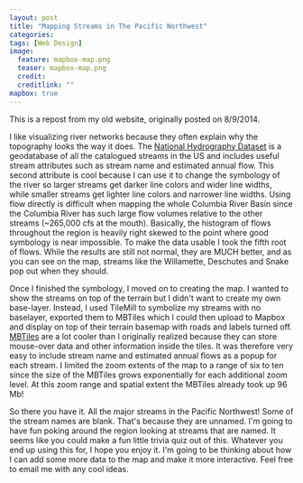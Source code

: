 ```yaml
---
layout: post
title: "Mapping Streams in The Pacific Northwest"
categories: 
tags: [Web Design]
image:
  feature: mapbox-map.png
  teaser: mapbox-map.png
  credit: 
  creditlink: ""
mapbox: true
---
```


This is a repost from my old website, originally posted on 8/9/2014.

I like visualizing river networks because they often explain why the topography looks the way it does. The <a href="http://nhd.usgs.gov/" target='_blank'>National Hydrography Dataset</a> is a geodatabase of all the catalogued streams in the US and includes useful stream attributes such as stream name and estimated annual flow. This second attribute is cool because I can use it to change the symbology of the river so larger streams get darker line colors and wider line widths, while smaller streams get lighter line colors and narrower line widths. Using flow directly is difficult when mapping the whole Columbia River Basin since the Columbia River has such large flow volumes relative to the other streams (~265,000 cfs at the mouth). Basically, the histogram of flows throughout the region is heavily right skewed to the point where good symbology is near impossible. To make the data usable I took the fifth root of flows. While the results are still not normal, they are MUCH better, and as you can see on the map, streams like the Willamette, Deschutes and Snake pop out when they should.
<div id='map-one' class='map'> </div>
<script>
L.mapbox.accessToken = 'pk.eyJ1IjoibXBzYXJpczAxIiwiYSI6ImNBNDRSUkUifQ.o5l8AZp3bO52Lb52G1rBcQ';
  L.mapbox.map('map-one', 'mapbox.outdoors,mpsaris01.y9hn0zfr', {
				minZoom: 6,
				maxZoom: 10}).setView([45.359, -118], 6);
</script>
Once I finished the symbology, I moved on to creating the map. I wanted to show the streams on top of the terrain but I didn't want to create my own base-layer. Instead, I used TileMill to symbolize my streams with no baselayer, exported them to MBTiles which I could then upload to Mapbox and display on top of their terrain basemap with roads and labels turned off. <a href="https://www.mapbox.com/foundations/an-open-platform/#mbtiles" target='_blank'>MBTiles</a> are a lot cooler than I originally realized because they can store mouse-over data and other information inside the tiles. It was therefore very easy to include stream name and estimated annual flows as a popup for each stream. I limited the zoom extents of the map to a range of six to ten since the size of the MBTiles grows exponentially for each additional zoom level. At this zoom range and spatial extent the MBTiles already took up 96 Mb! 

So there you have it. All the major streams in the Pacific Northwest! Some of the stream names are blank. That's because they are unnamed. I'm going to have fun poking around the region looking at streams that are named. It seems like you could make a fun little trivia quiz out of this. Whatever you end up using this for, I hope you enjoy it. I'm going to be thinking about how I can add some more data to the map and make it more interactive. Feel free to email me with any cool ideas.
